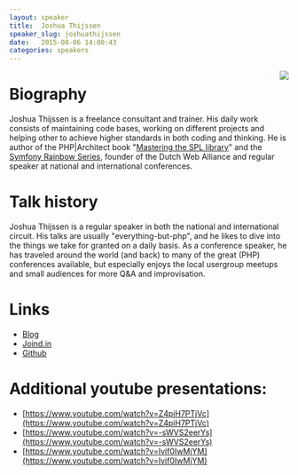 ```yaml
---
layout: speaker
title:  Joshua Thijssen
speaker_slug: joshuathijssen
date:   2015-08-06 14:00:43
categories: speakers
---
```


<img align="right" src="https://en.gravatar.com/userimage/13470472/a08f1a5e59fa0992f9ee38ff78ed5e04.jpg?size=150"/>

# Biography
Joshua Thijssen is a freelance consultant and trainer. His daily work consists of maintaining code bases, working on 
different projects and helping other to achieve higher standards in both coding and thinking. He is author of the 
PHP|Architect book "[Mastering the SPL library](http://www.phparch.com/books/mastering-the-spl-library/)" and the 
[Symfony Rainbow Series](http://symfony-rainbow.com/), founder of the Dutch Web Alliance and regular speaker at 
national and international conferences.

# Talk history
Joshua Thijssen is a regular speaker in both the national and international circuit. His talks are usually 
"everything-but-php", and he likes to dive into the things we take for granted on a daily basis. As a conference 
speaker, he has traveled around the world (and back) to many of the great (PHP) conferences available, but especially 
enjoys the local usergroup meetups and small audiences for more Q&amp;A and improvisation. 


# Links
 * [Blog](https://adayinthelifeof.nl)
 * [Joind.in](https://joind.in/user/view/1678)
 * [Github](https://github.com/jaytaph)
 
# Additional youtube presentations:
 * [https://www.youtube.com/watch?v=Z4piH7PTjVc](https://www.youtube.com/watch?v=Z4piH7PTjVc)
 * [https://www.youtube.com/watch?v=-sWVS2eerYs](https://www.youtube.com/watch?v=-sWVS2eerYs)
 * [https://www.youtube.com/watch?v=Ivif0IwMjYM](https://www.youtube.com/watch?v=Ivif0IwMjYM)
